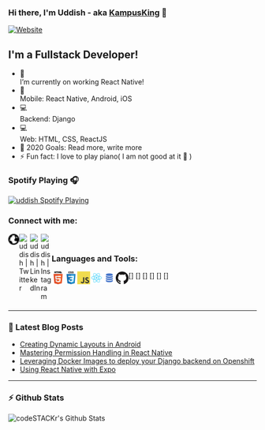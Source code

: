 ### Hi there, I'm Uddish - aka [KampusKing][website] 👋

[![Website](https://img.shields.io/website?label=uddish.github.io&style=for-the-badge&url=https%3A%2F%2Fcodestackr.com)](https://uddish.github.io)

## I'm a Fullstack Developer!

- 🔭 <br /> I’m currently on working React Native!
- 📱 <br /> Mobile: React Native, Android, iOS
- 💻 <br /> Backend: Django
- 💻 <br /> Web: HTML, CSS, ReactJS
- 🥅  2020 Goals: Read more, write more
- ⚡  Fun fact: I love to play piano( I am not good at it 🤣 )

### Spotify Playing 🎧
[<img src="https://i.ibb.co/X3XBqmd/Screenshot-2020-08-22-at-1-14-52-AM.png" alt="uddish Spotify Playing" width="350" />](https://open.spotify.com/playlist/41QjOoffs3nC7bKb2QvbDx)

### Connect with me:

[<img align="left" alt="uddish.github.io" width="22px" src="https://raw.githubusercontent.com/iconic/open-iconic/master/svg/globe.svg" />][website]
[<img align="left" alt="uddish | Twitter" width="22px" src="https://cdn.jsdelivr.net/npm/simple-icons@v3/icons/twitter.svg" />][twitter]
[<img align="left" alt="uddish | LinkedIn" width="22px" src="https://cdn.jsdelivr.net/npm/simple-icons@v3/icons/linkedin.svg" />][linkedin]
[<img align="left" alt="uddish | Instagram" width="22px" src="https://cdn.jsdelivr.net/npm/simple-icons@v3/icons/instagram.svg" />][instagram]

<br />

### Languages and Tools:

[<img align="left" alt="HTML5" width="26px" src="https://raw.githubusercontent.com/github/explore/80688e429a7d4ef2fca1e82350fe8e3517d3494d/topics/html/html.png" />]
[<img align="left" alt="CSS3" width="26px" src="https://raw.githubusercontent.com/github/explore/80688e429a7d4ef2fca1e82350fe8e3517d3494d/topics/css/css.png" />]
[<img align="left" alt="JavaScript" width="26px" src="https://raw.githubusercontent.com/github/explore/80688e429a7d4ef2fca1e82350fe8e3517d3494d/topics/javascript/javascript.png" />]
[<img align="left" alt="React" width="26px" src="https://raw.githubusercontent.com/github/explore/80688e429a7d4ef2fca1e82350fe8e3517d3494d/topics/react/react.png" />]
[<img align="left" alt="SQL" width="26px" src="https://raw.githubusercontent.com/github/explore/80688e429a7d4ef2fca1e82350fe8e3517d3494d/topics/sql/sql.png" />]
[<img align="left" alt="GitHub" width="26px" src="https://raw.githubusercontent.com/github/explore/78df643247d429f6cc873026c0622819ad797942/topics/github/github.png" />]

<br />
<br />

---

### 📕 Latest Blog Posts

<!-- BLOG-POST-LIST:START -->
- [Creating Dynamic Layouts in Android](https://medium.com/mindorks/creating-dynamic-layouts-in-android-d4008b72f2d)
- [Mastering Permission Handling in React Native](https://medium.com/@uddishverma22/mastering-permission-handling-in-react-native-2076862c7e7b)
- [Leveraging Docker Images to deploy your Django backend on Openshift](https://medium.com/@uddishverma22/leveraging-docker-images-to-deploy-your-django-backend-on-openshift-5e268d679173)
- [Using React Native with Expo](https://medium.com/@uddishverma22/no-bs-lets-build-your-first-react-native-application-using-expo-c3e68f5166aa)
<!-- BLOG-POST-LIST:END -->

---

</details> 

  ### ⚡️ Github Stats

<!-- <details> -->

  <img align="left" alt="codeSTACKr's Github Stats" src="https://github-readme-stats.codestackr.vercel.app/api?username=uddish&show_icons=true&hide_border=true&count_private=true" />

<!-- </details> -->

[website]: https://uddish.github.io
[twitter]: https://twitter.com/Holykatz07
[instagram]: https://instagram.com/uddishverma22
[linkedin]: https://www.linkedin.com/in/uddish-verma-95390344/
[webdevplaylist]: https://www.youtube.com/playlist?list=PLkwxH9e_vrAJ0WbEsFA9W3I1W-g_BTsbt
[jsplaylist]: https://www.youtube.com/playlist?list=PLkwxH9e_vrALRJKu7wfXby3MKeflhTu6B
[cssplaylist]: https://www.youtube.com/playlist?list=PLkwxH9e_vrALSdvZuEh6gqQdmDoDIoqz4
[reactplaylist]: https://www.youtube.com/playlist?list=PLkwxH9e_vrAK4TdffpxKY3QGyHCpxFcQ0
